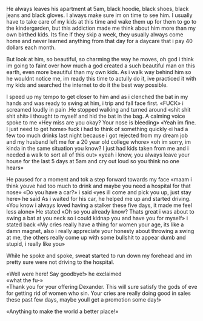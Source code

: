 He always leaves his apartment at 5am, black hoodie, black shoes, black jeans and black gloves. I always make sure im on time to see him. I usually have to take care of my kids at this time and wake them up for them to go to the kindergarden, but this addiction made me think about him more than my own birthed kids. Its fine if they skip a week, they usually always come home and never learned anything from that day for a daycare that i pay 40 dollars each month. 

But look at him, so  beautiful, so charming the way he moves, oh god i think im going to faint over how much a god created a such beautiful man on this earth, even more beautiful than my own kids. As i walk way behind him so he wouldnt notice me, im ready this time to actully do it, ive practiced it with my kids and searched the internet to do it the best way possible.   
 

I speed up my tempo to get closer to him and as i clenched the bat in my hands and was ready to swing at him, i trip and fall face first.   «FUCK» i screamed loudly in pain .He stopped walking and turned around  «shit shit shit shit» i thought to myself and hid the bat in the bag.   A calming voice spoke to me «Hey miss are you okay? Your nose is bleeding»     «Yeah im fine. I just need to get home» fuck i had to think of something quickly «i had a few too much drinks last night because i got rejected from my dream job and my husband left me for a 20 year old college whore»   «oh im sorry, im kinda in the same situation you know? I just had kids taken from me and i needed a walk to sort all of this out»   «yeah i know, you always leave your house for the last 5 days at 5am and cry out loud so you think no one hears»   

He paused for a moment and tok a step forward towards my face «maam i think youve had too much to drink and maybe you need a hospital for that nose»  «Do you have a car?» i said «yes ill come and pick you up, just stay here» he said   As i waited for his car, he helped me up and started driving.     
  «You know i always loved having a stalker these five days, it made me feel less alone» He stated   «Oh so you already know? Thats great i was about to swing a bat at you neck so i could kidnap you and have you for myself» i stated back «My cries really have a thing for women your age, its like a damn magnet, also i really appreciate your honesty about throwing a swing at me, the others really come up with some bullshit to appear dumb and stupid, i really like you» 

While he spoke and spoke, sweat started to run down my forehead and im pretty sure were not driving to the hospital.   

  
 «Well were here! Say goodbye!» he exclaimed   
 «what the fu-»   
 «Thank you for your offering Dexander. This will sure satisfy the gods of eve for getting rid of women who sin. Your cries are really doing good in sales these past few days, maybe youll get a promotion some day!» 

 «Anything to make the world a better place!»